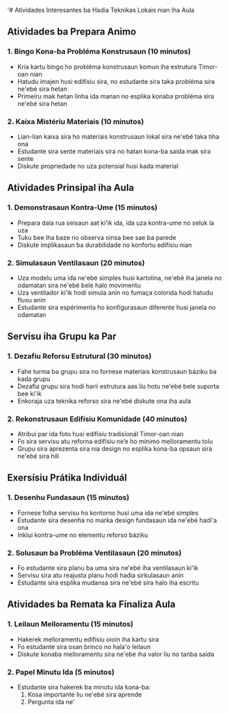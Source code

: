 '# Atividades Interesantes ba Hadia Teknikas Lokais nian iha Aula

## Atividades ba Prepara Animo

### 1. Bingo Kona-ba Probléma Konstrusaun (10 minutos)
- Kria kartu bingo ho probléma konstrusaun komun iha estrutura Timor-oan nian
- Hatudu imajen husi edifísiu sira, no estudante sira taka probléma sira ne'ebé sira hetan
- Primeiru mak hetan linha ida manan no esplika konaba probléma sira ne'ebé sira hetan

### 2. Kaixa Mistériu Materiais (10 minutos)
- Lian-lian kaixa sira ho materiais konstrusaun lokal sira ne'ebé taka tiha ona
- Estudante sira sente materiais sira no hatan kona-ba saida mak sira sente
- Diskute propriedade no uza potensial husi kada material

## Atividades Prinsipal iha Aula

### 1. Demonstrasaun Kontra-Ume (15 minutos)
- Prepara dala rua seisaun aat ki'ik ida, ida uza kontra-ume no seluk la uza
- Tuku bee iha baze no observa oinsa bee sae ba parede
- Diskute implikasaun ba durabilidade no konfortu edifísiu nian

### 2. Simulasaun Ventilasaun (20 minutos)
- Uza modelu uma ida ne'ebé simples husi kartolina, ne'ebé iha janela no odamatan sira ne'ebé bele halo movimentu
- Uza ventilador ki'ik hodi simula anin no fumaça colorida hodi hatudu fluxu anin
- Estudante sira espérimenta ho konfigurasaun diferente husi janela no odamatan

## Servisu iha Grupu ka Par

### 1. Dezafiu Reforsu Estrutural (30 minutos)
- Fahe turma ba grupu sira no fornese materiais konstrusaun báziku ba kada grupu
- Dezafia grupu sira hodi harii estrutura aas liu hotu ne'ebé bele suporta bee ki'ik
- Enkoraja uza teknika reforso sira ne'ebé diskute ona iha aula

### 2. Rekonstrusaun Edifísiu Komunidade (40 minutos)
- Atribui par ida foto husi edifísiu tradisionál Timor-oan nian
- Fo sira servisu atu reforna edifísiu ne’e ho mínimo melloramentu tolu
- Grupu sira aprezenta sira nia design no esplika kona-ba opsaun sira ne'ebé sira hili

## Exersísiu Prátika Individuál

### 1. Desenhu Fundasaun (15 minutos)
- Fornese folha servisu ho kontorno husi uma ida ne'ebé simples
- Estudante sira desenha no marka design fundasaun ida ne'ebé hadi'a ona
- Inklui kontra-ume no elementu reforso báziku

### 2. Solusaun ba Probléma Ventilasaun (20 minutos)
- Fo estudante sira planu ba uma sira ne'ebé iha ventilasaun ki'ik
- Servisu sira atu reajusta planu hodi hadia sirkulasaun anin
- Estudante sira esplika mudansa sira ne'ebé sira halo iha escritu

## Atividades ba Remata ka Finaliza Aula

### 1. Leilaun Melloramentu (15 minutos)
- Hakerek melloramentu edifísiu oioin iha kartu sira
- Fo estudante sira osan brinco no hala'o leilaun
- Diskute konaba melloramentu sira ne'ebé iha valor liu no tanba saida

### 2. Papel Minutu Ida (5 minutos)
- Estudante sira hakerek ba minutu ida kona-ba:
  1. Kosa importante liu ne'ebé sira aprende
  2. Pergunta ida ne'